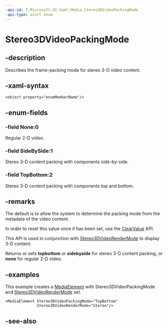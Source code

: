 ```yaml
---
-api-id: T:Microsoft.UI.Xaml.Media.Stereo3DVideoPackingMode
-api-type: winrt enum
---
```


<!-- Enumeration syntax
public enum Windows.UI.Xaml.Media.Stereo3DVideoPackingMode : int
-->

# Stereo3DVideoPackingMode

## -description
Describes the frame-packing mode for stereo 3-D video content.

## -xaml-syntax
```xaml
<object property="enumMemberName"/>
```


## -enum-fields
### -field None:0
Regular 2-D video.

### -field SideBySide:1
Stereo 3-D content packing with components side-by-side.

### -field TopBottom:2
Stereo 3-D content packing with components top and bottom.


## -remarks
The default is to allow the system to determine the packing mode from the metadata of the video content.

In order to reset this value once it has been set, use the [ClearValue](/uwp/api/windows.ui.xaml.dependencyobject.clearvalue(windows.ui.xaml.dependencyproperty)) API.

This API is used in conjunction with [Stereo3DVideoRenderMode](stereo3dvideorendermode.md) to display 3-D content.

Returns or sets **topbottom** or **sidebyside** for stereo 3-D content packing, or **none** for regular 2-D video.

## -examples
This example creates a [MediaElement](mediaelementstate.md) with Stereo3DVideoPackingMode and [Stereo3DVideoRenderMode](stereo3dvideorendermode.md) set.

```xaml
<MediaElement Stereo3DVideoPackingMode="TopBottom" 
              Stereo3DVideoRenderMode="Stereo"/>
```



## -see-also
